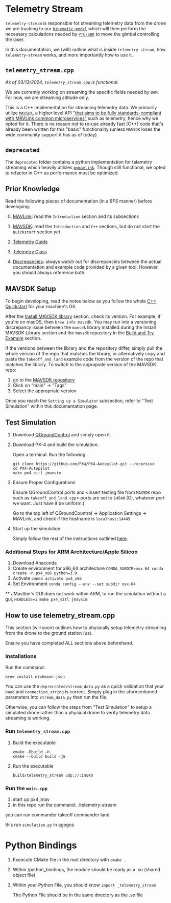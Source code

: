 # Telemetry Stream
`telemetry-stream` is responsible for streaming telemetry data from the drone we are tracking to our [`kinematic-model`](https://team-drift.github.io/delphi/kinematic_model/) which will then perform the necessary calculations needed by [`PTU-SDK`](https://team-drift.github.io/delphi/PTU-SDK/) to move the gimbal controlling the laser. 

In this documentation, we (will) outline what is inside `telemetry-stream`, how `telemetry-stream` works, and more importantly how to use it. 


## `telemetry_stream.cpp`
*As of 03/13/2024, `telemetry_stream.cpp` is functional.* 

We are currently working on streaming the specific fields needed by `DAM`. For now, we are streaming altitude only.

This is a C++ implementation for streaming telemetry data. We primarily utilize [`MAVSDK`](https://mavsdk.mavlink.io/main/en/), a higher level API ["that aims to be fully standards-compliant with MAVLink common microservices"](https://mavlink.io/en/about/implementations.html) such as telemetry, hence why we opted for it. There is no reason not to re-use already fast (C++) code that's already been written for this "basic" functionality (unless `MAVSDK` loses the wide community support it has as of today).


## `deprecated`
The `deprecated` folder contains a python implementation for telemetry streaming which heavily utilizes [`pymavlink`](https://github.com/ArduPilot/pymavlink). Though still functional, we opted to refactor in C++ as performance must be optimized.


## Prior Knowledge
Read the following pieces of documentation (in a *BFS* manner) before developing: 

0. [MAVLink](https://mavlink.io/en/): read the `Introduction` section and its subsections

1. [MAVSDK](https://mavsdk.mavlink.io/main/en/): read the `Introduction` and `C++` sections, but do not start the `Quickstart` section yet

2. [Telemetry Guide](https://mavsdk.mavlink.io/main/en/cpp/guide/telemetry.html)

3. [Telemetry Class](https://mavsdk.mavlink.io/main/en/cpp/api_reference/structmavsdk_1_1_telemetry_1_1_acceleration_frd.html)

3. [Discrepancies](https://github.com/mavlink/MAVSDK/issues/2221): always watch out for discrepancies between the actual documentation and example code provided by a given tool. However, you should always reference both.


## MAVSDK Setup
To begin developing, read the notes below as you follow the whole [C++ Quickstart](https://mavsdk.mavlink.io/main/en/cpp/quickstart.html?q=) for your machine's OS.


After the [Install MAVSDK library](https://mavsdk.mavlink.io/main/en/cpp/quickstart.html#install-mavsdk-library) section, check its version. For example, if you're on macOS, then `brew info mavsdk`. You may run into a versioning discrepancy issue between the `mavsdk` library installed during the Install MAVSDK Library section and the `mavsdk` repository in the [Build and Try Example](https://mavsdk.mavlink.io/main/en/cpp/quickstart.html#build_examples) section. 

If the versions between the library and the repository differ, simply pull the whole version of the repo that matches the library, or alternatively  copy and paste the `takeoff_and_land` example code from the version of the repo that matches the library. To switch to the appropiate version of the MAVSDK repo: 
1. go to the [MAVSDK repository](https://github.com/mavlink/MAVSDK) 
2. Click on "main" -> "Tags"
3. Select the appropriate version


Once you reach the `Setting up a Simulator` subsection, refer to "Test Simulation" within this documentation page.

<!-- If you do the latter, you will find a toggle button dedicated to "Apple M1 Macbook users" instructing them to essentially make an x86 terminal. However, it is not possible to duplicate a terminal for OS versions Ventura and beyond. Fortunately, there is [a great workaround](https://stackoverflow.com/questions/74198234/duplication-of-terminal-in-macos-ventura).  -->


## Test Simulation
1. Download [QGroundControl](http://qgroundcontrol.com/downloads/) and simply open it.

2. Download PX-4 and build the simulation.
    
    Open a terminal. Run the following:
    ```
    git clone https://github.com/PX4/PX4-Autopilot.git --recursive
    cd PX4-Autopilot
    make px4_sitl jmavsim
    ```

3. Ensure Proper Configurations 
    
    Ensure QGroundControl ports and \<insert testing file from `MAVSDK` repo such as `takeoff_and_land.cpp`\> ports are set to `14540` (Or, whatever port we want. Just have it be uniform.)

    Go to the top left of QGroundCountrol -> Application Settings -> MAVLink, and check if the hostname is `localhost:14445`


4. Start up the simulation 
    
    Simply follow the rest of the instructions outlined [here](https://mavsdk.mavlink.io/main/en/cpp/quickstart.html#build_examples).

### Additional Steps for ARM Architecture/Apple Silicon
1. Download Anaconda
2. Create environment for x86_64 architecture ```CONDA_SUBDIR=osx-64 conda create -n px4_x86 python=3.9```
3. Activate ```conda activate px4_x86```
4. Set Environment ```conda config --env --set subdir osx-64```

** JMavSim's GUI does not work within ARM, to run the simulation without a gui, ```HEADLESS=1 make px4_sitl jmavsim```


## How to use telemetry_stream.cpp
This section (will soon) outlines how to physically setup telemetry streaming from the drone to the ground station (us).

Ensure you have completed ALL sections above beforehand.

### Installations 
Run the command: 

`brew install nlohmann-json `

You can use the `deprecrated/stream_data.py` as a quick validation that your `baud` and `connection_string` is correct. Simply plug in the aformentioned parameters into `stream_data.py` then run the file. 

Otherwise, you can follow the steps from "Test Simulation" to setup a simulated drone rather than a physical drone to verify telemetry data streaming is working.

### Run `telemetry_stream.cpp`
1. Build the executable
    ```
    cmake -Bbuild -H.
    cmake --build build -j8
    ```
2. Run the executable
    ```
    build/telemetry_stream udp://:14540
    ```

### Run the `main.cpp`

1. start up px4 jmav
2. in this repo run the command:
    ./telemetry-stream 

you can run 
    commander takeoff
    commander land

this run `simulation.py` in agogos

# Python Bindings

1. Excecute CMake file in the root directory with ```cmake .```
2. Within /python_bindings, the module should be ready as a .so (shared object file)
3. Within your Python File, you should know ```import _telemetry_stream```
   
   The Python File should be in the same directory as the .so file

